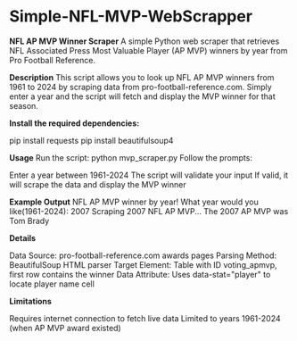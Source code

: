 # Simple-NFL-MVP-WebScrapper

**NFL AP MVP Winner Scraper**
A simple Python web scraper that retrieves NFL Associated Press Most Valuable Player (AP MVP) winners by year from Pro Football Reference.

**Description**
This script allows you to look up NFL AP MVP winners from 1961 to 2024 by scraping data from pro-football-reference.com. Simply enter a year and the script will fetch and display the MVP winner for that season.

**Install the required dependencies:**

pip install requests
pip install beautifulsoup4

**Usage**
Run the script:
python mvp_scraper.py
Follow the prompts:

Enter a year between 1961-2024
The script will validate your input
If valid, it will scrape the data and display the MVP winner

**Example Output**
NFL AP MVP winner by year!
What year would you like(1961-2024): 2007
Scraping 2007 NFL AP MVP...
The 2007 AP MVP was Tom Brady

**Details**

Data Source: pro-football-reference.com awards pages
Parsing Method: BeautifulSoup HTML parser
Target Element: Table with ID voting_apmvp, first row contains the winner
Data Attribute: Uses data-stat="player" to locate player name cell


**Limitations**

Requires internet connection to fetch live data
Limited to years 1961-2024 (when AP MVP award existed)
